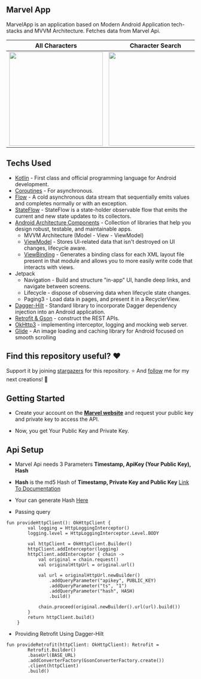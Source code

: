 ## Marvel App
MarvelApp is an application based on Modern Android Application tech-stacks and MVVM Architecture.
Fetches data from Marvel Api.

| All Characters | Character Search | Character Comics | Character Series |
| -------------- | ---------------- | ---------------- | ---------------- |
| <img src="https://user-images.githubusercontent.com/65807152/135730153-14b3e1eb-0479-4a7a-a899-64ac68405a58.jpg" width=250> | <img src="https://user-images.githubusercontent.com/65807152/135730158-6b8c8e32-eaa5-402e-8687-bf1d952b3c01.jpg" width=250> | <img src="https://user-images.githubusercontent.com/65807152/135730154-68f36a23-bb3f-42a5-907f-68cb4fbf2f0a.jpg" width=250> | <img src="https://user-images.githubusercontent.com/65807152/135730160-db6574ad-4498-4cb0-8c9a-ef6c3a137b0d.jpg" width=250> |

## Techs Used
- [Kotlin](https://kotlinlang.org/) - First class and official programming language for Android development.
- [Coroutines](https://github.com/Kotlin/kotlinx.coroutines) - For asynchronous.
- [Flow](https://kotlin.github.io/kotlinx.coroutines/kotlinx-coroutines-core/kotlinx.coroutines.flow/-flow/) - A cold asynchronous data stream that sequentially emits values and completes normally or with an exception.
- [StateFlow](https://developer.android.com/kotlin/flow/stateflow-and-sharedflow) - StateFlow is a state-holder observable flow that emits the current and new state updates to its collectors.
- [Android Architecture Components](https://developer.android.com/topic/architecture) - Collection of libraries that help you design robust, testable, and maintainable apps.
  - MVVM Architecture (Model - View - ViewModel) 
  - [ViewModel](https://developer.android.com/topic/libraries/architecture/viewmodel) - Stores UI-related data that isn't destroyed on UI changes, lifecycle aware.
  - [ViewBinding](https://developer.android.com/topic/libraries/view-binding) - Generates a binding class for each XML layout file present in that module and allows you to more easily write code that interacts with views.
- Jetpack
  - Navigation - Build and structure "in-app" UI, handle deep links, and navigate between screens.
  - Lifecycle - dispose of observing data when lifecycle state changes.
  - Paging3 - Load data in pages, and present it in a RecyclerView.
- [Dagger-Hilt](https://dagger.dev/hilt/) - Standard library to incorporate Dagger dependency injection into an Android application.
- [Retrofit & Gson](https://github.com/square/retrofit) - construct the REST APIs.
- [OkHttp3](https://github.com/square/okhttp) - implementing interceptor, logging and mocking web server.
- [Glide](https://github.com/bumptech/glide) - An image loading and caching library for Android focused on smooth scrolling


## Find this repository useful? ❤️
Support it by joining [stargazers](https://github.com/Rohit-2602/Marvel_App/stargazers) for this repository. ⭐
And [follow](https://github.com/Rohit-2602) me for my next creations! 🤩


## Getting Started
- Create your account on the [**Marvel website**](https://developer.marvel.com) and request your public key and private key to access the API.

- Now, you get Your Public Key and Private Key.

## Api Setup
- Marvel Api needs 3 Parameters **Timestamp, ApiKey (Your Public Key), Hash**

- **Hash** is the md5 Hash of **Timestamp, Private Key and Public Key** [Link To Documentation](https://developer.marvel.com/documentation/authorization)  
- Your can generate Hash [Here](https://www.md5hashgenerator.com/)

- Passing query
```
fun provideHttpClient(): OkHttpClient {
        val logging = HttpLoggingInterceptor()
        logging.level = HttpLoggingInterceptor.Level.BODY

        val httpClient = OkHttpClient.Builder()
        httpClient.addInterceptor(logging)
        httpClient.addInterceptor { chain ->
            val original = chain.request()
            val originalHttpUrl = original.url()

            val url = originalHttpUrl.newBuilder()
                .addQueryParameter("apikey", PUBLIC_KEY)
                .addQueryParameter("ts", "1")
                .addQueryParameter("hash", HASH)
                .build()

            chain.proceed(original.newBuilder().url(url).build())
        }
        return httpClient.build()
    }
```
- Providing Retrofit Using Dagger-Hilt
```
fun provideRetrofit(httpClient: OkHttpClient): Retrofit =
        Retrofit.Builder()
        .baseUrl(BASE_URL)
        .addConverterFactory(GsonConverterFactory.create())
        .client(httpClient)
        .build()
```
